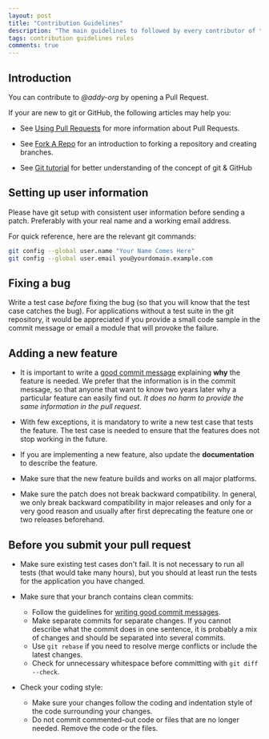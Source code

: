 ```yaml
---
layout: post
title: "Contribution Guidelines"
description: "The main guidelines to followed by every contributor of the organisation"
tags: contribution guidelines rules
comments: true
---
```


## Introduction

You can contribute to *@addy-org* by opening a Pull Request.

If your are new to git or GitHub, the following articles may help you:

* See [Using Pull Requests](https://help.github.com/articles/using-pull-requests) for more information about Pull Requests.

* See [Fork A Repo](http://help.github.com/forking/) for an introduction to forking a repository and creating branches.

* See [Git tutorial]("../git-tutorial") for better understanding of the concept of git & GitHub

## Setting up user information

Please have git setup with consistent user information before sending a patch. Preferably with your real name and a working email address.

For quick reference, here are the relevant git commands:

```bash
git config --global user.name "Your Name Comes Here"
git config --global user.email you@yourdomain.example.com
```

## Fixing a bug

Write a test case *before* fixing the bug (so that you will know that the test case catches the bug). For applications without a test suite in the git repository, it would be appreciated if you provide a small code sample in the commit message or email a module that will provoke the failure.

## Adding a new feature

* It is important to write a [good commit message]("../commit-guidelines") explaining **why** the feature is needed. We prefer that the information is in the commit message, so that anyone that want to know two years later why a particular feature can easily find out. *It does no harm to provide the same information in the pull request*.

* With few exceptions, it is mandatory to write a new test case that tests the feature. The test case is needed to ensure that the features does not stop working in the future.

* If you are implementing a new feature, also update the **documentation** to describe the feature.

* Make sure that the new feature builds and works on all major platforms.

* Make sure the patch does not break backward compatibility. In general, we only break backward compatibility in major releases and only for a very good reason and usually after first deprecating the feature one or two releases beforehand.

## Before you submit your pull request

- Make sure existing test cases don't fail. It is not necessary to run all tests (that would take many hours), but you should at least run the tests for the application you have changed.

- Make sure that your branch contains clean commits:
  - Follow the guidelines for [writing good commit messages]("../commit-guidelines").
  - Make separate commits for separate changes. If you cannot describe what the commit does in one sentence, it is probably a mix of changes and should be separated into several commits.
  - Use `git rebase` if you need to resolve merge conflicts or include the latest changes.
  - Check for unnecessary whitespace before committing with `git diff --check`.

- Check your coding style:
  - Make sure your changes follow the coding and indentation style of the code surrounding your changes.
  - Do not commit commented-out code or files that are no longer needed. Remove the code or the files.
